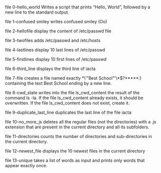 file 0-hello_world  Writes  a script that prints “Hello, World”, followed by a new line to the standard output.

file 1-confused smiley writes confused smiley (Oo)

file 2-hellofile display the content of /etc/passwd file

file 3-twofiles adds /etc/passwd and /etc/hosts

file 4-lastlines display 10 last lines of /etc/passwd

file 5-firstlines display 10 first lines of /etc/passwd

file 6-third_line displays the third line of iacta

file 7-file creates a file named exactly \*\\'"Best School"\'\\*$\?\*\*\*\*\*:) containing the text Best School ending by a new line.

file 8-cwd_state writes into the file ls_cwd_content the result of the command ls -la. If the file ls_cwd_content already exists, it should be overwritten. If the file ls_cwd_content does not exist, create it.

file 9-duplicate_last_line duplicates the last line of the file iacta

file 10-no_more_js  deletes all the regular files (not the directories) with a .js extension that are present in the current directory and all its subfolders.

file 11-directories counts the number of directories and sub-directories in the current directory.

file 12-newest_file displays the 10 newest files in the current directory

file 13-unique takes a list of words as input and prints only words that appear exactly once.
